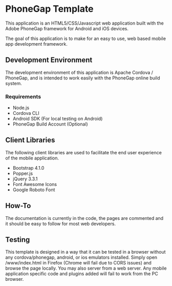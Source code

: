 # PhoneGap Template

This application is an HTML5/CSS/Javascript web application built with the Adobe PhoneGap framework for Android and iOS devices. 

The goal of this application is to make for an easy to use, web based mobile app development framework.

## Development Environment

The development environment of this application is Apache Cordova / PhoneGap, and is intended to work easily with the PhoneGap online build system.

### Requirements

* Node.js
* Cordova CLI
* Android SDK (For local testing on Android)
* PhoneGap Build Account (Optional)

## Client Libraries

The following client libraries are used to facilitate the end user experience of the mobile application.

* Bootstrap 4.1.0
* Popper.js
* jQuery 3.3.1
* Font Awesome Icons
* Google Roboto Font

## How-To

The documentation is currently in the code, the pages are commented and it should be easy to follow for most web developers.

## Testing

This template is designed in a way that it can be tested in a browser without any cordova/phonegap, android, or ios emulators installed. Simply open /www/index.html in Firefox (Chrome will fail due to CORS issues) and browse the page locally.  You may also server from a web server.  Any mobile application specific code and plugins added will fail to work from the PC browser.
